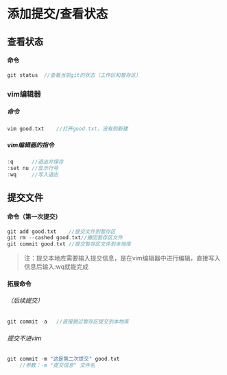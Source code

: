 # 添加提交/查看状态



## 查看状态

#### 命令

```c
git status	//查看当前git的状态（工作区和暂存区）
```



### vim编辑器

##### 命令

```c
vim good.txt	//打开good.txt，没有则新建
```

##### vim编辑器的指令

```c
:q		//退出并保存
:set nu	//显示行号
:wq		//写入退出
```



## 提交文件

#### 命令（第一次提交）

```c
git add good.txt	//提交文件到暂存区
git rm --cashed good.txt//撤回暂存区文件
git commit good.txt	//提交暂存区文件到本地库
```

> 注：提交本地库需要输入提交信息，是在vim编辑器中进行编辑，直接写入信息后输入:wq就能完成



#### 拓展命令

###### （后续提交）

```c
git commit -a	//直接跳过暂存区提交到本地库
```

###### 提交不进vim

```c
git commit -m "这是第二次提交" good.txt
    //参数：-m	"提交信息" 文件名
```



